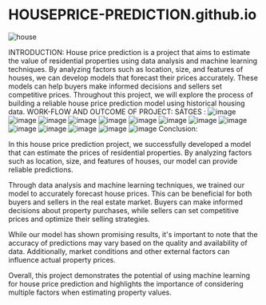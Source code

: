 # HOUSEPRICE-PREDICTION.github.io
![house](https://github.com/Nikitha1203/HOUSEPRICE-PREDICTION.github.io/assets/109364397/5b29f92d-c04b-4c33-ab7c-e38d3f2de40e)

INTRODUCTION: 
House price prediction is a project that aims to estimate the value of residential properties using data analysis and machine learning techniques. By analyzing factors such as location, size, and features of houses, we can develop models that forecast their prices accurately. These models can help buyers make informed decisions and sellers set competitive prices. Throughout this project, we will explore the process of building a reliable house price prediction model using historical housing data.
WORK-FLOW AND OUTCOME OF PROJECT:
   SATGES :   ![image](https://github.com/Nikitha1203/HOUSEPRICE-PREDICTION.github.io/assets/109364397/40bc801e-4e6f-4d1e-a0c4-77c3f15d1bc3)
   ![image](https://github.com/Nikitha1203/HOUSEPRICE-PREDICTION.github.io/assets/109364397/5e686159-2056-4645-900d-2a7051710b19)
   ![image](https://github.com/Nikitha1203/HOUSEPRICE-PREDICTION.github.io/assets/109364397/cebc7cb8-fc7b-4d81-92fb-642c382e1c93)
   ![image](https://github.com/Nikitha1203/HOUSEPRICE-PREDICTION.github.io/assets/109364397/e2066eef-a70d-427e-94e3-569f62dcb22c)
   ![image](https://github.com/Nikitha1203/HOUSEPRICE-PREDICTION.github.io/assets/109364397/ce1e1813-ed95-421e-8ae8-98b6dfb052f2)
    ![image](https://github.com/Nikitha1203/HOUSEPRICE-PREDICTION.github.io/assets/109364397/34ec7b3d-3a05-4443-9aab-d3f3709a7b82)
    ![image](https://github.com/Nikitha1203/HOUSEPRICE-PREDICTION.github.io/assets/109364397/7c08282d-61da-4c0d-850d-3352c0a1d369)
![image](https://github.com/Nikitha1203/HOUSEPRICE-PREDICTION.github.io/assets/109364397/1bdefe0a-6611-420b-a83f-7100a3746569)
![image](https://github.com/Nikitha1203/HOUSEPRICE-PREDICTION.github.io/assets/109364397/49d6e4d3-365b-4e74-b852-e696b58145ef)
![image](https://github.com/Nikitha1203/HOUSEPRICE-PREDICTION.github.io/assets/109364397/f09133d5-08f9-4b89-961f-5f3b73a2938a)
![image](https://github.com/Nikitha1203/HOUSEPRICE-PREDICTION.github.io/assets/109364397/bff9614a-1acb-4d3d-b435-fa216c86b9b6)
![image](https://github.com/Nikitha1203/HOUSEPRICE-PREDICTION.github.io/assets/109364397/eea8fe59-fce1-4c65-88b2-0b9bde788106)
![image](https://github.com/Nikitha1203/HOUSEPRICE-PREDICTION.github.io/assets/109364397/9aecf936-adf5-4094-a39a-91b2b92f7c90)
![image](https://github.com/Nikitha1203/HOUSEPRICE-PREDICTION.github.io/assets/109364397/726b16bb-32a0-4a4b-8f89-de067b925f28)
Conclusion:

In this house price prediction project, we successfully developed a model that can estimate the prices of residential properties. By analyzing factors such as location, size, and features of houses, our model can provide reliable predictions.

Through data analysis and machine learning techniques, we trained our model to accurately forecast house prices. This can be beneficial for both buyers and sellers in the real estate market. Buyers can make informed decisions about property purchases, while sellers can set competitive prices and optimize their selling strategies.

While our model has shown promising results, it's important to note that the accuracy of predictions may vary based on the quality and availability of data. Additionally, market conditions and other external factors can influence actual property prices.

Overall, this project demonstrates the potential of using machine learning for house price prediction and highlights the importance of considering multiple factors when estimating property values.
